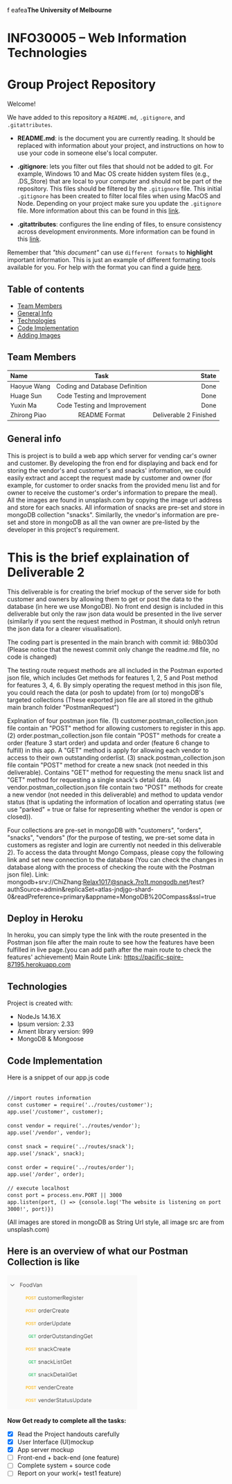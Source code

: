 f eafea**The University of Melbourne**

# INFO30005 – Web Information Technologies

# Group Project Repository

Welcome!

We have added to this repository a `README.md`, `.gitignore`, and `.gitattributes`.

- **README.md**: is the document you are currently reading. It should be replaced with information about your project, and instructions on how to use your code in someone else's local computer.

- **.gitignore**: lets you filter out files that should not be added to git. For example, Windows 10 and Mac OS create hidden system files (e.g., .DS_Store) that are local to your computer and should not be part of the repository. This files should be filtered by the `.gitignore` file. This initial `.gitignore` has been created to filter local files when using MacOS and Node. Depending on your project make sure you update the `.gitignore` file. More information about this can be found in this [link](https://www.atlassian.com/git/tutorials/saving-changes/gitignore).

- **.gitattributes**: configures the line ending of files, to ensure consistency across development environments. More information can be found in this [link](https://git-scm.com/docs/gitattributes).

Remember that _"this document"_ can use `different formats` to **highlight** important information. This is just an example of different formating tools available for you. For help with the format you can find a guide [here](https://docs.github.com/en/github/writing-on-github).

## Table of contents

- [Team Members](#team-members)
- [General Info](#general-info)
- [Technologies](#technologies)
- [Code Implementation](#code-implementation)
- [Adding Images](#adding-images)

## Team Members

| Name         |              Task              |                  State |
| :----------- | :----------------------------: | ---------------------: |
| Haoyue Wang  | Coding and Database Definition |                   Done |
| Huage Sun    |  Code Testing and Improvement  |                   Done |
| Yuxin Ma     |  Code Testing and Improvement  |                   Done |
| Zhirong Piao |         README Format          | Deliverable 2 Finished |

## General info

This is project is to build a web app which server for vending car's owner and customer. By developing the fron end for displaying and back end for storing the vendor's and customer's and snacks' information, we could easily extract and accept the request made by customer and owner (for example, for customer to order snacks from the provided menu list and for owner to receive the customer's order's information to prepare the meal). All the images are found in unsplash.com by copying the image url address and store for each snacks. All information of snacks are pre-set and store in mongoDB collection "snacks". Similarlly, the vnedor's information are pre-set and store in mongoDB as all the van owner are pre-listed by the developer in this project's requirement.

# This is the brief explaination of Deliverable 2

This deliverable is for creating the brief mockup of the server side for both customer and owners by allowing them to get or post the data to the database (in here we use MongoDB). No front end design is included in this deliverable but only the raw json data would be presented in the live server (similarly if you sent the request method in Postman, it should onlyh retrun the json data for a clearer visualisation).

The coding part is presented in the main branch with commit id: 98b030d (Please notice that the newest commit only change the readme.md file, no code is changed)

The testing route request methods are all included in the Postman exported json file, which includes Get methods for features 1, 2, 5 and Post method for features 3, 4, 6. By simply operating the request method in this json file, you could reach the data (or posh to update) from (or to) mongoDB's targeted collections (These exported json file are all stored in the github main branch folder "PostmanRequest")

Explnation of four postman json file.
(1) customer.postman_collection.json file contain an "POST" method for allowing customers to register in this app.
(2) order.postman_collection.json file contain "POST" methods for create a order (feature 3 start order) and updata and order (feature 6 change to fulfill) in this app. A "GET" method is apply for allowing each vendor to access to their own outstanding orderlist.
(3) snack.postman_collection.json file contain "POST" method for create a new snack (not needed in this deliverable). Contains "GET" method for requesting the menu snack list and "GET" method for requesting a single snack's detail data.
(4) vendor.postman_collection.json file contain two "POST" methods for create a new vendor (not needed in this deliverable) and method to updata vendor status (that is updating the information of location and operrating status (we use "parked" = true or false for representing whether the vendor is open or closed)).

Four collections are pre-set in mongoDB with "customers", "orders", "snacks", "vendors" (for the purpose of testing, we pre-set some data in customers as register and login are currently not needed in this deliverable 2). To access the data throught Mongo Compass, please copy the following link and set new connection to the database (You can check the changes in database along with the process of checking the route with the Postman json file).
Link: mongodb+srv://ChiZhang:Relax1017@snack.7ro1t.mongodb.net/test?authSource=admin&replicaSet=atlas-jndjgo-shard-0&readPreference=primary&appname=MongoDB%20Compass&ssl=true

## Deploy in Heroku

In heroku, you can simply type the link with the route presented in the Postman json file after the main route to see how the features have been fulfilled in live page.(you can add path after the main route to check the features' achievement)
Main Route Link: https://pacific-spire-87195.herokuapp.com

## Technologies

Project is created with:

- NodeJs 14.16.X
- Ipsum version: 2.33
- Ament library version: 999
- MongoDB & Mongoose

## Code Implementation

Here is a snippet of our app.js code

```

//import routes information
const customer = require('../routes/customer');
app.use('/customer', customer);

const vendor = require('../routes/vendor');
app.use('/vendor', vendor);

const snack = require('../routes/snack');
app.use('/snack', snack);

const order = require('../routes/order');
app.use('/order', order);

// execute localhost
const port = process.env.PORT || 3000
app.listen(port, () => {console.log('The website is listening on port 3000!', port)})

```

(All images are stored in mongoDB as String Url style, all image src are from unsplash.com)

## Here is an overview of what our Postman Collection is like

<img src="/deliverable2feature/collections.png"  width="300" >

**Now Get ready to complete all the tasks:**

- [x] Read the Project handouts carefully
- [x] User Interface (UI)mockup
- [x] App server mockup
- [ ] Front-end + back-end (one feature)
- [ ] Complete system + source code
- [ ] Report on your work(+ test1 feature)
